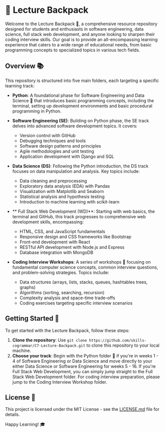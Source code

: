 # 🎒 Lecture Backpack

Welcome to the Lecture Backpack 🚀, a comprehensive resource repository designed for students and enthusiasts in software engineering, data science, full stack web development, and anyone looking to sharpen their coding interview skills. Our goal is to provide an all-encompassing learning experience that caters to a wide range of educational needs, from basic programming concepts to specialized topics in various tech fields.

## Overview 📚

This repository is structured into five main folders, each targeting a specific learning track:

- **Python**: A foundational phase for Software Engineering and Data Science 🐍 that introduces basic programming concepts, including the terminal, setting up development environments and basic procedural programming in Python.

- **Software Engineering (SE)**: Building on Python phase, the SE track delves into advanced software development topics. It covers:

  - Version control with GitHub
  - Debugging techniques and tools
  - Software design patterns and principles
  - Agile methodologies and unit testing
  - Application development with Django and SQL

- **Data Science (DS)**: Following the Python introduction, the DS track focuses on data manipulation and analysis. Key topics include:

  - Data cleaning and preprocessing
  - Exploratory data analysis (EDA) with Pandas
  - Visualization with Matplotlib and Seaborn
  - Statistical analysis and hypothesis testing
  - Introduction to machine learning with scikit-learn

- ** Full Stack Web Development (WD)**: Starting with web basics, the terminal and GitHub, this track progresses to comprehensive web development skills, encompassing:

  - HTML, CSS, and JavaScript fundamentals
  - Responsive design and CSS frameworks like Bootstrap
  - Front-end development with React
  - RESTful API development with Node.js and Express
  - Database integration with MongoDB

- **Coding Interview Workshops**: A series of workshops 🧩 focusing on fundamental computer science concepts, common interview questions, and problem-solving strategies. Topics include:
  - Data structures (arrays, lists, stacks, queues, hashtables trees, graphs)
  - Algorithms (sorting, searching, recursion)
  - Complexity analysis and space-time trade-offs
  - Coding exercises targeting specific interview scenarios

## Getting Started 🚦

To get started with the Lecture Backpack, follow these steps:

1. **Clone the repository**: Use `git clone https://github.com/skills-cogrammar/C7-Lecture-Backpack.git` to clone this repository to your local machine.
2. **Choose your track**: Begin with the Python folder 🐍 if you're in weeks 1 - 4 of Software Engineering or Data Science and move directly to your either Data Science or Software Engineering for weeks 5 - 16. If you're Full Stack Web Development, you can simply jump straight to the Full Stack Web Development folder. For coding interview preparation, please jump to the Coding Interview Workshop folder.

## License 📄

This project is licensed under the MIT License - see the [LICENSE.md](LICENSE) file for details.

Happy Learning! 🎓
